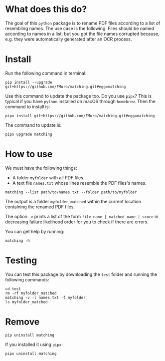 # What does this do?

The goal of this `python` package is to rename PDF files according to a list of resembling names. The use case is the following. Files should be named according to names in a list, but you got the file names corrupted because, e.g. they were automatically generated after an OCR process.

# Install

Run the following command in terminal:

```
pip install --upgrade git+https://github.com/FMuro/matching.git#egg=matching
```

Use this command to update the package too. 
Do you use `pipx`? This is typical if you have `python` installed on macOS through `homebrew`. Then the command to install is:

```
pipx install git+https://github.com/FMuro/matching.git#egg=matching
```

The command to update is:

```
pipx upgrade matching
```

# How to use

We must have the following things:

- A folder `myfolder` with all PDF files.
- A text file `names.txt` whose lines resemble the PDF files's names. 

```
matching --list path/to/names.txt --folder path/to/myfolder
```

The output is a folder `myfolder_matched` within the current location containing the renamed PDF files.

The option `-v` prints a list of the form `file name | matched name | score` in decreasing failure likelihood order for you to check if there are errors.

You can get help by running:

```
matching -h
```

# Testing

You can test this package by downloading the `test` folder and running the following commands:

```
cd test
rm -rf myfolder_matched
matching -v -l names.txt -f myfolder
ls myfolder_matched
```

# Remove

```
pip uninstall matching
```

If you installed it using `pipx`:

```
pipx uninstall matching
```